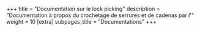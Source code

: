 +++
title = "Documentation sur le lock picking"
description = "Documentation à propos du crochetage de serrures et de cadenas par l'"
weight = 10
[extra]
subpages_title = "Documentations"
+++
